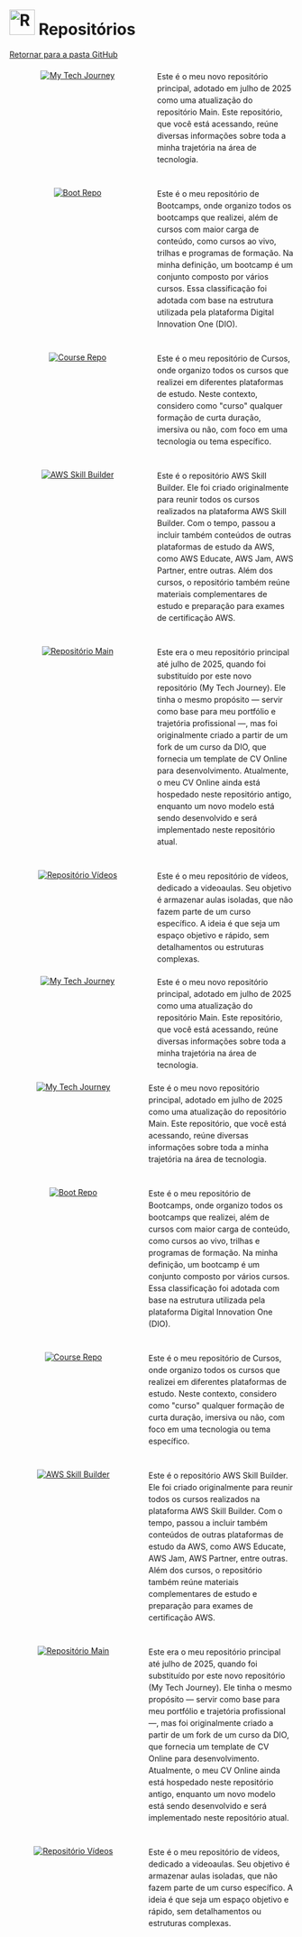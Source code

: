<!-- # Repositórios -->
# <img src="https://raw.githubusercontent.com/Tarikul-Islam-Anik/Animated-Fluent-Emojis/master/Emojis/Objects/Card%20Index%20Dividers.png" alt="Repositories" width="45px"> Repositórios
[Retornar para a pasta GitHub](../)


<!-- Container geral centralizado com largura máxima -->
<div style="max-width: 900px; margin: 20px auto;">

  <!-- Bloco 1 -->
  <div style="display: flex; width: 100%; margin-bottom: 40px;">
    <div style="width: 50%; display: flex; justify-content: center; align-items: flex-start;">
      <a href="https://github.com/PedroHeeger/my_tech_journey" style="display: block;">
        <img src="https://github-readme-stats.vercel.app/api/pin/?username=PedroHeeger&repo=course&show_owner=true&bg_color=000000&title_color=FFA726&text_color=e5f7ef&icon_color=FFA726&border_color=000000" alt="My Tech Journey" style="max-width: 100%; height: auto; display: block;" />
      </a>
    </div>
    <div style="width: 50%; padding-left: 20px; display: flex; align-items: flex-start;">
      <p style="margin: 0; font-size: 1em; line-height: 1.5;">
        Este é o meu novo repositório principal, adotado em julho de 2025 como uma atualização do repositório Main. Este repositório, que você está acessando, reúne diversas informações sobre toda a minha trajetória na área de tecnologia.
      </p>
    </div>
  </div>

  <!-- Bloco 2 -->
  <div style="display: flex; width: 100%; margin-bottom: 40px;">
    <div style="width: 50%; display: flex; justify-content: center; align-items: flex-start;">
      <a href="https://github.com/PedroHeeger/boot" style="display: block;">
        <img src="https://github-readme-stats.vercel.app/api/pin/?username=PedroHeeger&repo=boot&show_owner=true&bg_color=000000&title_color=FFA726&text_color=e5f7ef&icon_color=FFA726&border_color=000000" alt="Boot Repo" style="max-width: 100%; height: auto; display: block;" />
      </a>
    </div>
    <div style="width: 50%; padding-left: 20px; display: flex; align-items: flex-start;">
      <p style="margin: 0; font-size: 1em; line-height: 1.5;">
        Este é o meu repositório de Bootcamps, onde organizo todos os bootcamps que realizei, além de cursos com maior carga de conteúdo, como cursos ao vivo, trilhas e programas de formação. Na minha definição, um bootcamp é um conjunto composto por vários cursos. Essa classificação foi adotada com base na estrutura utilizada pela plataforma Digital Innovation One (DIO).
      </p>
    </div>
  </div>

  <!-- Bloco 3 -->
  <div style="display: flex; width: 100%; margin-bottom: 40px;">
    <div style="width: 50%; display: flex; justify-content: center; align-items: flex-start;">
      <a href="https://github.com/PedroHeeger/course" style="display: block;">
        <img src="https://github-readme-stats.vercel.app/api/pin/?username=PedroHeeger&repo=course&show_owner=true&bg_color=000000&title_color=FFA726&text_color=e5f7ef&icon_color=FFA726&border_color=000000" alt="Course Repo" style="max-width: 100%; height: auto; display: block;" />
      </a>
    </div>
    <div style="width: 50%; padding-left: 20px; display: flex; align-items: flex-start;">
      <p style="margin: 0; font-size: 1em; line-height: 1.5;">
        Este é o meu repositório de Cursos, onde organizo todos os cursos que realizei em diferentes plataformas de estudo. Neste contexto, considero como "curso" qualquer formação de curta duração, imersiva ou não, com foco em uma tecnologia ou tema específico.
      </p>
    </div>
  </div>

  <!-- Bloco 4 -->
  <div style="display: flex; width: 100%; margin-bottom: 40px;">
    <div style="width: 50%; display: flex; justify-content: center; align-items: flex-start;">
      <a href="https://github.com/PedroHeeger/aws_skb" style="display: block;">
        <img src="https://github-readme-stats.vercel.app/api/pin/?username=PedroHeeger&repo=course&show_owner=true&bg_color=000000&title_color=FFA726&text_color=e5f7ef&icon_color=FFA726&border_color=000000" alt="AWS Skill Builder" style="max-width: 100%; height: auto; display: block;" />
      </a>
    </div>
    <div style="width: 50%; padding-left: 20px; display: flex; align-items: flex-start;">
      <p style="margin: 0; font-size: 1em; line-height: 1.5;">
        Este é o repositório AWS Skill Builder. Ele foi criado originalmente para reunir todos os cursos realizados na plataforma AWS Skill Builder. Com o tempo, passou a incluir também conteúdos de outras plataformas de estudo da AWS, como AWS Educate, AWS Jam, AWS Partner, entre outras. Além dos cursos, o repositório também reúne materiais complementares de estudo e preparação para exames de certificação AWS.
      </p>
    </div>
  </div>

  <!-- Bloco 5 -->
  <div style="display: flex; width: 100%; margin-bottom: 40px;">
    <div style="width: 50%; display: flex; justify-content: center; align-items: flex-start;">
      <a href="https://github.com/PedroHeeger/main" style="display: block;">
        <img src="https://github-readme-stats.vercel.app/api/pin/?username=PedroHeeger&repo=course&show_owner=true&bg_color=000000&title_color=FFA726&text_color=e5f7ef&icon_color=FFA726&border_color=000000" alt="Repositório Main" style="max-width: 100%; height: auto; display: block;" />
      </a>
    </div>
    <div style="width: 50%; padding-left: 20px; display: flex; align-items: flex-start;">
      <p style="margin: 0; font-size: 1em; line-height: 1.5;">
        Este era o meu repositório principal até julho de 2025, quando foi substituído por este novo repositório (My Tech Journey). Ele tinha o mesmo propósito — servir como base para meu portfólio e trajetória profissional —, mas foi originalmente criado a partir de um fork de um curso da DIO, que fornecia um template de CV Online para desenvolvimento. Atualmente, o meu CV Online ainda está hospedado neste repositório antigo, enquanto um novo modelo está sendo desenvolvido e será implementado neste repositório atual.
      </p>
    </div>
  </div>

  <!-- Bloco 6 -->
  <div style="display: flex; width: 100%;">
    <div style="width: 50%; display: flex; justify-content: center; align-items: flex-start;">
      <a href="https://github.com/PedroHeeger/video" style="display: block;">
        <img src="https://github-readme-stats.vercel.app/api/pin/?username=PedroHeeger&repo=course&show_owner=true&bg_color=000000&title_color=FFA726&text_color=e5f7ef&icon_color=FFA726&border_color=000000" alt="Repositório Vídeos" style="max-width: 100%; height: auto; display: block;" />
      </a>
    </div>
    <div style="width: 50%; padding-left: 20px; display: flex; align-items: flex-start;">
      <p style="margin: 0; font-size: 1em; line-height: 1.5;">
        Este é o meu repositório de vídeos, dedicado a videoaulas. Seu objetivo é armazenar aulas isoladas, que não fazem parte de um curso específico. A ideia é que seja um espaço objetivo e rápido, sem detalhamentos ou estruturas complexas.
      </p>
    </div>
  </div>

</div>





<div style="display: flex; width: 100%;">
    <!-- Lado imagem: 50% largura, centraliza a imagem -->
    <div style="width: 50%; display: flex; justify-content: center; align-items: flex-start;">
        <a href="https://github.com/PedroHeeger/my_tech_journey" style="display: block;">
        <img
            src="https://github-readme-stats.vercel.app/api/pin/?username=PedroHeeger&repo=course&show_owner=true&bg_color=000000&title_color=FFA726&text_color=e5f7ef&icon_color=FFA726&border_color=000000"
            alt="My Tech Journey"
            style="max-width: 100%; height: auto; display: block;"
        />
        </a>
    </div>
    <!-- Lado texto: 50% largura -->
    <div style="width: 50%; padding-left: 20px; display: flex; align-items: flex-start;">
        <p style="margin: 0; font-size: 1em; line-height: 1.5;">
        Este é o meu novo repositório principal, adotado em julho de 2025 como uma atualização do repositório Main. Este repositório, que você está acessando, reúne diversas informações sobre toda a minha trajetória na área de tecnologia.
        </p>
    </div>
</div>






<!-- Container geral centralizado com largura máxima -->
<div style="max-width: 900px; margin: 20px auto;">

  <!-- Bloco 1 -->
  <div style="display: flex; gap: 20px; align-items: flex-start; margin-bottom: 40px;">
    <a href="https://github.com/PedroHeeger/my_tech_journey" style="flex: 0 0 45%; text-align: center;">
      <img src="https://github-readme-stats.vercel.app/api/pin/?username=PedroHeeger&repo=course&show_owner=true&bg_color=000000&title_color=FFA726&text_color=e5f7ef&icon_color=FFA726&border_color=000000" alt="My Tech Journey" style="max-width: 100%; height: auto;" />
    </a>
    <p style="flex: 1; font-size: 1em; line-height: 1.5; margin: 0;">
      Este é o meu novo repositório principal, adotado em julho de 2025 como uma atualização do repositório Main. Este repositório, que você está acessando, reúne diversas informações sobre toda a minha trajetória na área de tecnologia.
    </p>
  </div>

  <!-- Bloco 2 -->
  <div style="display: flex; gap: 20px; align-items: flex-start; margin-bottom: 40px;">
    <a href="https://github.com/PedroHeeger/boot" style="flex: 0 0 45%; text-align: center;">
      <img src="https://github-readme-stats.vercel.app/api/pin/?username=PedroHeeger&repo=boot&show_owner=true&bg_color=000000&title_color=FFA726&text_color=e5f7ef&icon_color=FFA726&border_color=000000" alt="Boot Repo" style="max-width: 100%; height: auto;" />
    </a>
    <p style="flex: 1; font-size: 1em; line-height: 1.5; margin: 0;">
      Este é o meu repositório de Bootcamps, onde organizo todos os bootcamps que realizei, além de cursos com maior carga de conteúdo, como cursos ao vivo, trilhas e programas de formação. Na minha definição, um bootcamp é um conjunto composto por vários cursos. Essa classificação foi adotada com base na estrutura utilizada pela plataforma Digital Innovation One (DIO).
    </p>
  </div>

  <!-- Bloco 3 -->
  <div style="display: flex; gap: 20px; align-items: flex-start; margin-bottom: 40px;">
    <a href="https://github.com/PedroHeeger/course" style="flex: 0 0 45%; text-align: center;">
      <img src="https://github-readme-stats.vercel.app/api/pin/?username=PedroHeeger&repo=course&show_owner=true&bg_color=000000&title_color=FFA726&text_color=e5f7ef&icon_color=FFA726&border_color=000000" alt="Course Repo" style="max-width: 100%; height: auto;" />
    </a>
    <p style="flex: 1; font-size: 1em; line-height: 1.5; margin: 0;">
      Este é o meu repositório de Cursos, onde organizo todos os cursos que realizei em diferentes plataformas de estudo. Neste contexto, considero como "curso" qualquer formação de curta duração, imersiva ou não, com foco em uma tecnologia ou tema específico.
    </p>
  </div>

  <!-- Bloco 4 -->
  <div style="display: flex; gap: 20px; align-items: flex-start; margin-bottom: 40px;">
    <a href="https://github.com/PedroHeeger/aws_skb" style="flex: 0 0 45%; text-align: center;">
      <img src="https://github-readme-stats.vercel.app/api/pin/?username=PedroHeeger&repo=course&show_owner=true&bg_color=000000&title_color=FFA726&text_color=e5f7ef&icon_color=FFA726&border_color=000000" alt="AWS Skill Builder" style="max-width: 100%; height: auto;" />
    </a>
    <p style="flex: 1; font-size: 1em; line-height: 1.5; margin: 0;">
      Este é o repositório AWS Skill Builder. Ele foi criado originalmente para reunir todos os cursos realizados na plataforma AWS Skill Builder. Com o tempo, passou a incluir também conteúdos de outras plataformas de estudo da AWS, como AWS Educate, AWS Jam, AWS Partner, entre outras. Além dos cursos, o repositório também reúne materiais complementares de estudo e preparação para exames de certificação AWS.
    </p>
  </div>

  <!-- Bloco 5 -->
  <div style="display: flex; gap: 20px; align-items: flex-start; margin-bottom: 40px;">
    <a href="https://github.com/PedroHeeger/main" style="flex: 0 0 45%; text-align: center;">
      <img src="https://github-readme-stats.vercel.app/api/pin/?username=PedroHeeger&repo=course&show_owner=true&bg_color=000000&title_color=FFA726&text_color=e5f7ef&icon_color=FFA726&border_color=000000" alt="Repositório Main" style="max-width: 100%; height: auto;" />
    </a>
    <p style="flex: 1; font-size: 1em; line-height: 1.5; margin: 0;">
      Este era o meu repositório principal até julho de 2025, quando foi substituído por este novo repositório (My Tech Journey). Ele tinha o mesmo propósito — servir como base para meu portfólio e trajetória profissional —, mas foi originalmente criado a partir de um fork de um curso da DIO, que fornecia um template de CV Online para desenvolvimento. Atualmente, o meu CV Online ainda está hospedado neste repositório antigo, enquanto um novo modelo está sendo desenvolvido e será implementado neste repositório atual.
    </p>
  </div>

  <!-- Bloco 6 -->
  <div style="display: flex; gap: 20px; align-items: flex-start;">
    <a href="https://github.com/PedroHeeger/video" style="flex: 0 0 45%; text-align: center;">
      <img src="https://github-readme-stats.vercel.app/api/pin/?username=PedroHeeger&repo=course&show_owner=true&bg_color=000000&title_color=FFA726&text_color=e5f7ef&icon_color=FFA726&border_color=000000" alt="Repositório Vídeos" style="max-width: 100%; height: auto;" />
    </a>
    <p style="flex: 1; font-size: 1em; line-height: 1.5; margin: 0;">
      Este é o meu repositório de vídeos, dedicado a videoaulas. Seu objetivo é armazenar aulas isoladas, que não fazem parte de um curso específico. A ideia é que seja um espaço objetivo e rápido, sem detalhamentos ou estruturas complexas.
    </p>
  </div>
</div>


